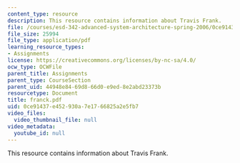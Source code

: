 ```yaml
---
content_type: resource
description: This resource contains information about Travis Frank.
file: /courses/esd-342-advanced-system-architecture-spring-2006/0ce91437e452930a7e1766825a2e5fb7_franck.pdf
file_size: 25994
file_type: application/pdf
learning_resource_types:
- Assignments
license: https://creativecommons.org/licenses/by-nc-sa/4.0/
ocw_type: OCWFile
parent_title: Assignments
parent_type: CourseSection
parent_uid: 44948e84-69d8-66d0-e9ed-8e2abd23373b
resourcetype: Document
title: franck.pdf
uid: 0ce91437-e452-930a-7e17-66825a2e5fb7
video_files:
  video_thumbnail_file: null
video_metadata:
  youtube_id: null
---
```

This resource contains information about Travis Frank.